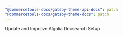 ```yaml
---
"@commercetools-docs/gatsby-theme-api-docs": patch
"@commercetools-docs/gatsby-theme-docs": patch
---
```


Update and Improve Algolia Docsearch Setup
